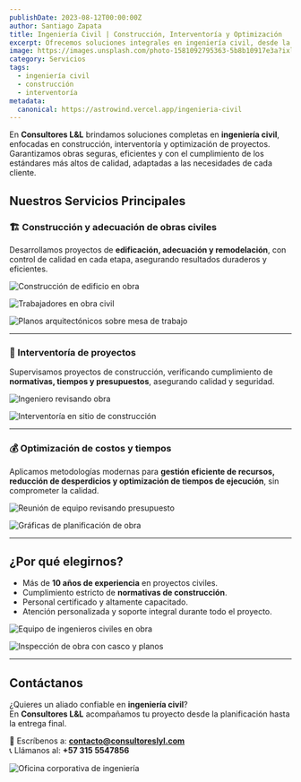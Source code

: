 ```yaml
---
publishDate: 2023-08-12T00:00:00Z
author: Santiago Zapata
title: Ingeniería Civil | Construcción, Interventoría y Optimización
excerpt: Ofrecemos soluciones integrales en ingeniería civil, desde la construcción de obras hasta interventoría y optimización de costos, asegurando calidad y cumplimiento normativo.
image: https://images.unsplash.com/photo-1581092795363-5b8b10917e3a?ixlib=rb-4.0.3&auto=format&fit=crop&w=2070&q=80
category: Servicios
tags:
  - ingeniería civil
  - construcción
  - interventoría
metadata:
  canonical: https://astrowind.vercel.app/ingenieria-civil
---
```


En **Consultores L&L** brindamos soluciones completas en **ingeniería civil**, enfocadas en construcción, interventoría y optimización de proyectos.  
Garantizamos obras seguras, eficientes y con el cumplimiento de los estándares más altos de calidad, adaptadas a las necesidades de cada cliente.

## Nuestros Servicios Principales

### 🏗️ Construcción y adecuación de obras civiles
Desarrollamos proyectos de **edificación, adecuación y remodelación**, con control de calidad en cada etapa, asegurando resultados duraderos y eficientes.

![Construcción de edificio en obra](
https://images.unsplash.com/photo-1597262975002-c5c3b14bbd62?ixlib=rb-4.0.3&auto=format&fit=crop&w=2070&q=80)

![Trabajadores en obra civil](
https://images.unsplash.com/photo-1581091215365-b01f8d2a8c92?ixlib=rb-4.0.3&auto=format&fit=crop&w=2070&q=80)

![Planos arquitectónicos sobre mesa de trabajo](
https://images.unsplash.com/photo-1565182999561-5a44b8cc930b?ixlib=rb-4.0.3&auto=format&fit=crop&w=2070&q=80)

---

### 📐 Interventoría de proyectos
Supervisamos proyectos de construcción, verificando cumplimiento de **normativas, tiempos y presupuestos**, asegurando calidad y seguridad.

![Ingeniero revisando obra](
https://images.unsplash.com/photo-1600585154340-be6161a56a0c?ixlib=rb-4.0.3&auto=format&fit=crop&w=2070&q=80)

![Interventoría en sitio de construcción](
https://images.unsplash.com/photo-1581090700227-16e19b77ff45?ixlib=rb-4.0.3&auto=format&fit=crop&w=2070&q=80)

---

### 💰 Optimización de costos y tiempos
Aplicamos metodologías modernas para **gestión eficiente de recursos, reducción de desperdicios y optimización de tiempos de ejecución**, sin comprometer la calidad.

![Reunión de equipo revisando presupuesto](
https://images.unsplash.com/photo-1570129477492-45c003edd2be?ixlib=rb-4.0.3&auto=format&fit=crop&w=2070&q=80)

![Gráficas de planificación de obra](
https://images.unsplash.com/photo-1581093588401-5cfa2d0d4d8e?ixlib=rb-4.0.3&auto=format&fit=crop&w=2070&q=80)

---

## ¿Por qué elegirnos?

- Más de **10 años de experiencia** en proyectos civiles.  
- Cumplimiento estricto de **normativas de construcción**.  
- Personal certificado y altamente capacitado.  
- Atención personalizada y soporte integral durante todo el proyecto.

![Equipo de ingenieros civiles en obra](
https://images.unsplash.com/photo-1581092160611-7c1c657eb34b?ixlib=rb-4.0.3&auto=format&fit=crop&w=2070&q=80)

![Inspección de obra con casco y planos](
https://images.unsplash.com/photo-1581091870608-5934aa0b5751?ixlib=rb-4.0.3&auto=format&fit=crop&w=2070&q=80)

---

## Contáctanos

¿Quieres un aliado confiable en **ingeniería civil**?  
En **Consultores L&L** acompañamos tu proyecto desde la planificación hasta la entrega final.

📩 Escríbenos a: **contacto@consultoreslyl.com**  
📞 Llámanos al: **+57 315 5547856**

![Oficina corporativa de ingeniería](
https://images.unsplash.com/photo-1581092331617-9e51c2b3f593?ixlib=rb-4.0.3&auto=format&fit=crop&w=2070&q=80)

